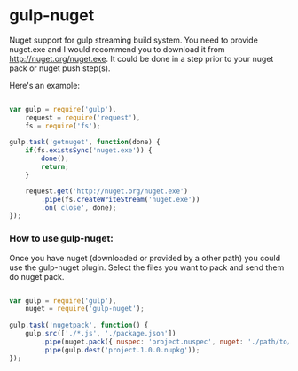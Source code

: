 gulp-nuget
==========

Nuget support for gulp streaming build system. You need to provide nuget.exe and I would recommend you to download it from http://nuget.org/nuget.exe. It could be done in a step prior to your nuget pack or nuget push step(s).

Here's an example:

```javascript

var gulp = require('gulp'),
    request = require('request'),
    fs = require('fs');
    
gulp.task('getnuget', function(done) {
    if(fs.existsSync('nuget.exe')) {
        done();
        return;
    }

    request.get('http://nuget.org/nuget.exe')
        .pipe(fs.createWriteStream('nuget.exe'))
        .on('close', done);
});

```

### How to use gulp-nuget:

Once you have nuget (downloaded or provided by a other path) you could use the gulp-nuget plugin. Select the files you want to pack and send them do nuget pack. 

```javascript

var gulp = require('gulp'),
    nuget = require('gulp-nuget');
    
gulp.task('nugetpack', function() {
    gulp.src(['./*.js', './package.json'])
        .pipe(nuget.pack({ nuspec: 'project.nuspec', nuget: './path/to/nuget.exe', version: '1.0.0' }))
        .pipe(gulp.dest('project.1.0.0.nupkg'));
});

```
